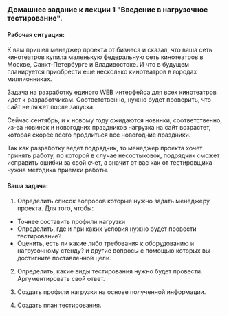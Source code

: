 ### Домашнее задание к лекции 1 "Введение в нагрузочное тестирование".
#### Рабочая ситуация:
К вам пришел менеджер проекта от бизнеса и сказал, что ваша сеть кинотеатров купила маленькую федеральную сеть кинотеатров в Москве, Санкт-Петербурге и Владивостоке. И что в будущем планируется приобрести еще несколько кинотеатров в городах миллионниках. 

Задача на разработку единого WEB интерфейса для всех кинотеатров идет к разработчикам. Соответственно, нужно будет проверить, что сайт не ляжет после запуска.

Сейчас сентябрь, и к новому году ожидаются новинки, соответственно, из-за новинок и новогодних праздников нагрузка на сайт возрастет, которая скорее всего продлиться все новогодние праздники. 

Так как разработку ведет подрядчик, то менеджер проекта хочет принять работу, по которой в случае несостыковок, подрядчик сможет исправить ошибки за свой счет, а значит от вас как от тестировщика нужна методика приемки работы.


#### Ваша задача:

1) Определить список вопросов которые нужно задать менеджеру проекта.
Для того, чтобы:
* Точнее составить профили нагрузки
* Определить, где и при каких условия нужно будет провести тестирование?
* Оценить, есть ли какие либо требования к оборудованию и нагрузочному стенду?
и другие вопросы с помощью которых вы достигните поставленной цели.

2. Определить, какие виды тестирования нужно будет провести. Аргументировать свой ответ.

3. Создать профили нагрузки на основе полученной информации.

4. Создать план тестирования.
